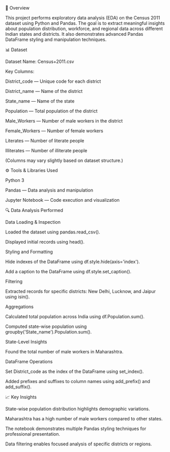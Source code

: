 📘 Overview

This project performs exploratory data analysis (EDA) on the Census 2011 dataset using Python and Pandas. The goal is to extract meaningful insights about population distribution, workforce, and regional data across different Indian states and districts. It also demonstrates advanced Pandas DataFrame styling and manipulation techniques.

📊 Dataset

Dataset Name: Census+2011.csv

Key Columns:

District_code — Unique code for each district

District_name — Name of the district

State_name — Name of the state

Population — Total population of the district

Male_Workers — Number of male workers in the district

Female_Workers — Number of female workers

Literates — Number of literate people

Illiterates — Number of illiterate people

(Columns may vary slightly based on dataset structure.)

⚙️ Tools & Libraries Used

Python 3

Pandas — Data analysis and manipulation

Jupyter Notebook — Code execution and visualization

🔍 Data Analysis Performed

Data Loading & Inspection

Loaded the dataset using pandas.read_csv().

Displayed initial records using head().

Styling and Formatting

Hide indexes of the DataFrame using df.style.hide(axis='index').

Add a caption to the DataFrame using df.style.set_caption().

Filtering

Extracted records for specific districts: New Delhi, Lucknow, and Jaipur using isin().

Aggregations

Calculated total population across India using df.Population.sum().

Computed state-wise population using groupby('State_name').Population.sum().

State-Level Insights

Found the total number of male workers in Maharashtra.

DataFrame Operations

Set District_code as the index of the DataFrame using set_index().

Added prefixes and suffixes to column names using add_prefix() and add_suffix().

📈 Key Insights

State-wise population distribution highlights demographic variations.

Maharashtra has a high number of male workers compared to other states.

The notebook demonstrates multiple Pandas styling techniques for professional presentation.

Data filtering enables focused analysis of specific districts or regions.
